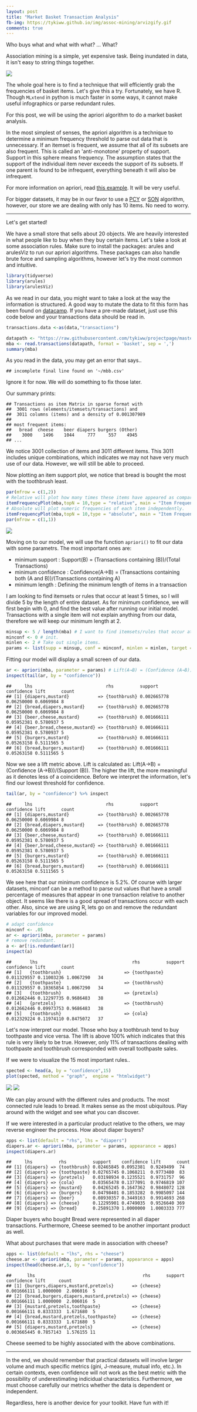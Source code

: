 ```yaml
---
layout: post
title: "Market Basket Transaction Analysis"
fb-img: https://tykiww.github.io/img/assoc-mining/arvizgify.gif
comments: true
---
```


Who buys what and what with what? ... What?

Association mining is a simple, yet expensive task. Being inundated in data, it isn't easy to string things together.

![](http://i.imgur.com/fn3K9Sv.png)

The whole goal here is to find a technique that will efficiently grab the frequencies of basket items. Let's give this a try. Fortunately, we have R. Though `MLxtend` in python is much faster in some ways, it cannot make useful infographics or parse redundant rules. 

For this post, we will be using the apriori algorithm to do a market basket analysis. 

In the most simplest of senses, the apriori algorithm is a technique to determine a minimum frequency threshold to parse out data that is unnecessary. If an itemset is frequent, we assume that all of its subsets are also frequent. This is called an 'anti-monotone' property of support. Support in this sphere means frequency. The assumption states that the support of the individual item never exceeds the support of its subsets. If one parent is found to be infrequent, everything beneath it will also be infrequent. 

For more information on apriori, read [this example](https://medium.com/weekly-data-science/the-intuition-behind-the-apriori-algorithm-4efe312ccc3c). It will be very useful.

For bigger datasets, it may be in our favor to use a [PCY](https://medium.com/weekly-data-science/the-pcy-algorithm-and-its-friends-ecba67216190) or [SON](https://www.cs.ucy.ac.cy/courses/EPL451/lectures/lec02-assocrules.pdf) algorithm, however, our store we are dealing with only has 10 items. No need to worry.


<hr>

Let's get started!


We have a small store that sells about 20 objects. We are heavily interested in what people like to buy when they buy certain items. Let's take a look at some association rules. Make sure to install the packages: arules and arulesViz to run our apriori algorithms. These packages can also handle brute force and sampling algorithms, however let's try the most common and intuitive.

```r
library(tidyverse)
library(arules)
library(arulesViz)
```

As we read in our data, you might want to take a look at the way the information is structured. A good way to mutate the data to fit this form has been found on [datacamp](https://www.datacamp.com/community/tutorials/market-basket-analysis-r). If you have a pre-made dataset, just use this code below and your transactions data should be read in.

```r
transactions.data <-as(data,"transactions")
```


```r
datapath <- "https://raw.githubusercontent.com/tykiww/projectpage/master/datasets/Market-Basket/mbb.csv"
mba <- read.transactions(datapath, format = 'basket', sep = ',')
summary(mba)
```

As you read in the data, you may get an error that says..

    ## incomplete final line found on '~/mbb.csv' 

Ignore it for now. We will do something to fix those later.

Our summary prints:

    ## Transactions as item Matrix in sparse format with
    ##  3001 rows (elements/itemsets/transactions) and
    ##  3011 columns (items) and a density of 0.001307989 
    ## 
    ## most frequent items:
    ##   bread  cheese    beer diapers burgers (Other) 
    ##    3000    1496    1044     777     557    4945 
    ## ...

We notice 3001 collection of items and 3011 different items. This 3011 includes unique combinations, which indicates we may not have very much use of our data. However, we will still be able to proceed. 

Now plotting an item support plot, we notice that bread is bought the most with the toothbrush least.

```r
par(mfrow = c(1,2))
# Relative will plot how many times these items have appeared as compared to others %.
itemFrequencyPlot(mba,topN = 10,type = "relative", main = "Item Frequency (Relative)")
# Absolute will plot numeric frequencies of each item independently. 
itemFrequencyPlot(mba,topN = 10,type = "absolute", main = "Item Frequency (Absolute)")
par(mfrow = c(1,1))
```

![](https://raw.githubusercontent.com/tykiww/imgbucket/master/img/assoc-mining/one.png)

Moving on to our model, we will use the function `apriori()` to fit our data with some parametrs. The most important ones are: 

  - minimum support : Support(B) = (Transactions containing (B))/(Total Transactions)
  - minimum confidence : Confidence(A→B) = (Transactions containing both (A and B))/(Transactions containing A) 
  - minimum length : Defining the minimum length of items in a transaction

I am looking to find itemsets or rules that occur at least 5 times, so I will divide 5 by the length of entire dataset. As for minimum confidence, we will first begin with 0, and find the best value after running our initial model. Transactions with a single item will not explain anything from our data, therefore we will keep our minimum length at 2. 

```r
minsup <- 5 / length(mba) # I want to find itemsets/rules that occur at least 5 times.
minconf <- 0 # init.
minlen <- 2 # Take out single items.
params <- list(supp = minsup, conf = minconf, minlen = minlen, target = "rules")
```

Fitting our model will display a small screen of our data.

```r
ar <- apriori(mba, parameter = params) # Lift(A→B) = (Confidence (A→B))/(Support (B))
inspect(tail(ar, by = "confidence")) 
```

    ##     lhs                            rhs          support     confidence lift      count
    ## [1] {diapers,mustard}           => {toothbrush} 0.002665778 0.06250000 0.6069984 8    
    ## [2] {bread,diapers,mustard}     => {toothbrush} 0.002665778 0.06250000 0.6069984 8    
    ## [3] {beer,cheese,mustard}       => {toothbrush} 0.001666111 0.05952381 0.5780937 5    
    ## [4] {beer,bread,cheese,mustard} => {toothbrush} 0.001666111 0.05952381 0.5780937 5    
    ## [5] {burgers,mustard}           => {toothbrush} 0.001666111 0.05263158 0.5111565 5    
    ## [6] {bread,burgers,mustard}     => {toothbrush} 0.001666111 0.05263158 0.5111565 5

Now we see a lift metric above. Lift is calculated as: Lift(A→B) = (Confidence (A→B))/(Support (B)). The higher the lift, the more meaningful as it denotes less of a coincidence. Before we interpret the information, let's find our lowest threshold for confidence. 

```r
tail(ar, by = "confidence") %>% inspect
```

    ##     lhs                            rhs          support     confidence lift      count
    ## [1] {diapers,mustard}           => {toothbrush} 0.002665778 0.06250000 0.6069984 8    
    ## [2] {bread,diapers,mustard}     => {toothbrush} 0.002665778 0.06250000 0.6069984 8    
    ## [3] {beer,cheese,mustard}       => {toothbrush} 0.001666111 0.05952381 0.5780937 5    
    ## [4] {beer,bread,cheese,mustard} => {toothbrush} 0.001666111 0.05952381 0.5780937 5    
    ## [5] {burgers,mustard}           => {toothbrush} 0.001666111 0.05263158 0.5111565 5    
    ## [6] {bread,burgers,mustard}     => {toothbrush} 0.001666111 0.05263158 0.5111565 5

We see here that our minimum confidence is 5.2%. Of course with larger datasets, minconf can be a method to parse out values that have a small percentage of measures that appear in one transaction relative to another object. It seems like there is a good spread of transactions occur with each other. Also, since we are using R, lets go on and remove the redundant variables for our improved model. 

```r
# adapt confidence
minconf <- .05
ar <- apriori(mba, parameter = params)
# remove redundant.
a <- ar[!is.redundant(ar)]
inspect(a)
```

    ##       lhs                                    rhs          support     confidence lift      count
    ## [1]   {toothbrush}                        => {toothpaste} 0.011329557 0.11003236 1.0067290   34 
    ## [2]   {toothpaste}                        => {toothbrush} 0.011329557 0.10365854 1.0067290   34 
    ## [3]   {toothbrush}                        => {pretzels}   0.012662446 0.12297735 0.9686483   38 
    ## [4]   {pretzels}                          => {toothbrush} 0.012662446 0.09973753 0.9686483   38 
    ## [5]   {toothbrush}                        => {cola}       0.012329224 0.11974110 0.8475072   37 

Let's now interpret our model. Those who buy a toothbrush tend to buy toothpaste and vice versa. The lift is above 100% which indicates that this rule is very likely to be true. However, only 11% of transactions dealing with toothpaste and toothbrush corresponded with overall toothpaste sales. 

If we were to visualize the 15 most important rules..

```r
spected <- head(a, by = "confidence",15)
plot(spected, method = "graph",  engine = "htmlwidget")
```

![](https://tykiww.github.io/img/assoc-mining/arvizgify.gif)
![](https://raw.githubusercontent.com/tykiww/imgbucket/master/img/assoc-mining/arvizgify.gif)

We can play around with the different rules and products. The most connected rule leads to bread. It makes sense as the most ubiquitous. Play around with the widget and see what you can discover. 

If we were interested in a particular product relative to the others, we may reverse engineer the process. How about diaper buyers?

```r
apps <- list(default = "rhs", lhs = "diapers")
diapers.ar <- apriori(mba, parameter = params, appearance = apps)
inspect(diapers.ar)
```

    ##     lhs          rhs          support    confidence lift      count
    ## [1] {diapers} => {toothbrush} 0.02465845 0.0952381  0.9249499  74  
    ## [2] {diapers} => {toothpaste} 0.02765745 0.1068211  0.9773480  83  
    ## [3] {diapers} => {pretzels}   0.03198934 0.1235521  0.9731757  96  
    ## [4] {diapers} => {cola}       0.03565478 0.1377091  0.9746819 107  
    ## [5] {diapers} => {mustard}    0.04265245 0.1647362  0.9848072 128  
    ## [6] {diapers} => {burgers}    0.04798401 0.1853282  0.9985097 144  
    ## [7] {diapers} => {beer}       0.08930357 0.3449163  0.9914693 268  
    ## [8] {diapers} => {cheese}     0.12295901 0.4749035  0.9526640 369  
    ## [9] {diapers} => {bread}      0.25891370 1.0000000  1.0003333 777 


Diaper buyers who bought Bread were represented in all diaper transactions. Furthermore, Cheese seemed to be another important product as well.

What about purchases that were made in association with cheese?

```r
apps <- list(default = "lhs", rhs = "cheese")
cheese.ar <- apriori(mba, parameter = params, appearance = apps)
inspect(head(cheese.ar,5, by = "confidence"))
```

    ##      lhs                                         rhs      support     confidence lift     count
    ## [1] {burgers,diapers,mustard,pretzels}       => {cheese} 0.001666111 1.0000000  2.006016  5   
    ## [2] {bread,burgers,diapers,mustard,pretzels} => {cheese} 0.001666111 1.0000000  2.006016  5   
    ## [3] {mustard,pretzels,toothpaste}            => {cheese} 0.001666111 0.8333333  1.671680  5   
    ## [4] {bread,mustard,pretzels,toothpaste}      => {cheese} 0.001666111 0.8333333  1.671680  5   
    ## [5] {diapers,mustard,pretzels}               => {cheese} 0.003665445 0.7857143  1.576155 11   

Cheese seemed to be highly associated with the above combinations.

<hr> 

In the end, we should remember that practical datasets will involve larger volume and much specific metrics (gini, J-measure, mutual info, etc.). In certain contexts, even confidence will not work as the best metric with the possibility of underestimating indicidual characteristics. Furthermore, we must choose carefully our metrics whether the data is dependent or independent.

Regardless, here is another device for your toolkit. Have fun with it!


